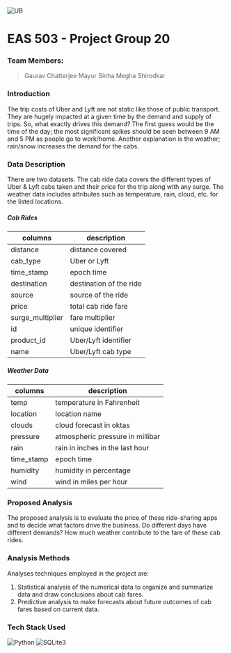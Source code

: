 ![UB](https://github.com/mayurs142/eas503-project/blob/media/ub_logo.png?raw=true)
# EAS 503 - Project Group 20
### Team Members:
> Gaurav Chatterjee
> Mayur Sinha
> Megha Shirodkar

### Introduction
The trip costs of Uber and Lyft are not static like those of public transport. They are hugely impacted at a given time by the demand and supply of trips. So, what exactly drives this demand? The first guess would be the time of the day; the most significant spikes should be seen between 9 AM and 5 PM as people go to work/home. Another explanation is the weather; rain/snow increases the demand for the cabs.
### Data Description
There are two datasets. The cab ride data covers the different types of Uber & Lyft cabs taken and their price for the trip along with any surge. The weather data includes attributes such as temperature, rain, cloud, etc. for the listed locations.
##### Cab Rides
| columns  | description |
|----- | ---- |
| distance | distance covered |
| cab_type | Uber or Lyft |
| time_stamp | epoch time |
| destination | destination of the ride |
| source | source of the ride |
| price | total cab ride fare |
| surge_multiplier | fare multiplier |
| id | unique identifier |
| product_id | Uber/Lyft identifier |
| name | Uber/Lyft cab type |

##### Weather Data
| columns  | description |
|----- | ---- |
| temp | temperature in Fahrenheit
| location | location name
| clouds | cloud forecast in oktas |
| pressure | atmospheric pressure in millibar | 
| rain | rain in inches in the last hour |
| time_stamp | epoch time |
| humidity | humidity in percentage |
| wind | wind in miles per hour |

### Proposed Analysis
The proposed analysis is to evaluate the price of these ride-sharing apps and to decide what factors drive the business. Do different days have different demands? How much weather contribute to the fare of these cab rides.

### Analysis Methods
Analyses techniques employed in the project are:
1. Statistical analysis of the numerical data to organize and summarize data and draw conclusions about cab fares.
2. Predictive analysis to make forecasts about future outcomes of cab fares based on current data.

### Tech Stack Used
![Python](https://github.com/mayurs142/eas503-project/blob/media/python.png?raw=true) ![SQLite3](https://github.com/mayurs142/eas503-project/blob/media/sqlite3.png?raw=true)
